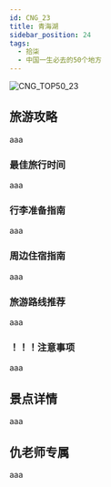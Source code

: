 ```yaml
---
id: CNG_23
title: 青海湖
sidebar_position: 24
tags:
  - 拾柒
  - 中国一生必去的50个地方
---
```

![CNG_TOP50_23](/img/love/CNG_TOP50/23.png)

## 旅游攻略

aaa

### 最佳旅行时间

aaa

### 行李准备指南

aaa

### 周边住宿指南

aaa

### 旅游路线推荐

aaa

### ！！！注意事项

aaa

## 景点详情

aaa

## 仇老师专属

aaa
